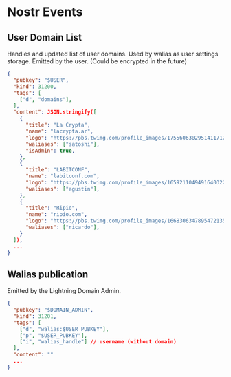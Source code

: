 # Nostr Events

## User Domain List

Handles and updated list of user domains. Used by walias as user settings storage.
Emitted by the user. (Could be encrypted in the future)

```json
{
  "pubkey": "$USER",
  "kind": 31200,
  "tags": [
    ["d", "domains"],
  ],
  "content": JSON.stringify([
    {
      "title": "La Crypta",
      "name": "lacrypta.ar",
      "logo": "https://pbs.twimg.com/profile_images/1755606302951411712/5HjGkdHm_400x400.jpg",
      "waliases": ["satoshi"],
      "isAdmin": true,
    },
    {
      "title": "LABITCONF",
      "name": "labitconf.com",
      "logo": "https://pbs.twimg.com/profile_images/1659211049491640322/YC1BIJzG_400x400.jpg",
      "waliases": ["agustin"],
    },
    {
      "title": "Ripio",
      "name": "ripio.com",
      "logo": "https://pbs.twimg.com/profile_images/1668306347895472135/BzpLV7F7_400x400.jpg",
      "waliases": ["ricardo"],
    }
  ]),
  ...
}
```

## Walias publication

Emitted by the Lightning Domain Admin.

```json
{
  "pubkey": "$DOMAIN_ADMIN",
  "kind": 31201,
  "tags": [
    ["d", "walias:$USER_PUBKEY"],
    ["p", "$USER_PUBKEY"],
    ["i", "walias_handle"] // username (without domain)
  ],
  "content": ""
  ...
}
```
